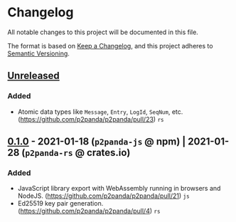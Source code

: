 # Changelog

All notable changes to this project will be documented in this file.

The format is based on [Keep a Changelog](https://keepachangelog.com/en/1.0.0/),
and this project adheres to [Semantic Versioning](https://semver.org/spec/v2.0.0.html).

## [Unreleased]

### Added

- Atomic data types like `Message`, `Entry`, `LogId`, `SeqNum`, etc. (https://github.com/p2panda/p2panda/pull/23) `rs`

## [0.1.0] - 2021-01-18 (`p2panda-js` @ npm) | 2021-01-28 (`p2panda-rs` @ crates.io)

### Added

- JavaScript library export with WebAssembly running in browsers and NodeJS. (https://github.com/p2panda/p2panda/pull/21) `js`
- Ed25519 key pair generation. (https://github.com/p2panda/p2panda/pull/4) `rs`

[Unreleased]: https://github.com/p2panda/p2panda/compare/v0.1.0...HEAD
[0.1.0]: https://github.com/p2panda/p2panda/releases/tag/v0.1.0
